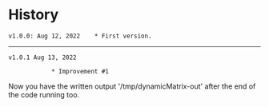 # History

	v1.0.0: Aug 12, 2022	* First version.


_______________

	v1.0.1 Aug 13, 2022

				* Improvement #1
Now you have the written output '/tmp/dynamicMatrix-out' after the end of the 
code running too.
